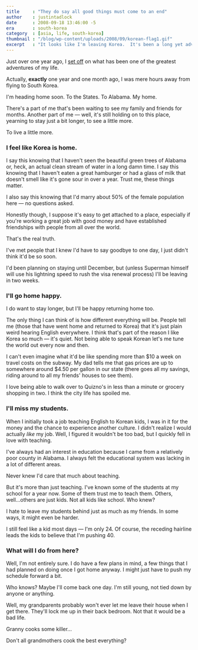 ```yaml
---
title     : "They do say all good things must come to an end"
author    : justintadlock
date      : 2008-09-18 13:46:00 -5
era       : south-korea
category  : [asia, life, south-korea]
thumbnail : "/blog/wp-content/uploads/2008/09/korean-flag1.gif"
excerpt   : "It looks like I'm leaving Korea.  It's been a long yet adventurous journey, a great chapter in my life.  I'm finding it hard to say goodbye."
---
```


Just over one year ago, I <a href="http://justintadlock.com/archives/2007/08/18/hours-away" title="Hours Away">set off</a> on what has been one of the greatest adventures of my life.

Actually, <strong>exactly</strong> one year and one month ago, I was mere hours away from flying to South Korea.

I'm heading home soon.  To the States.  To Alabama.  My home.

There's a part of me that's been waiting to see my family and friends for months.  Another part of me &mdash; well, it's still holding on to this place, yearning to stay just a bit longer, to see a little more.

To live a little more.

<h3>I feel like Korea is home.</h3>

I say this knowing that I haven't seen the beautiful green trees of Alabama or, heck, an actual clean stream of water in a long damn time.  I say this knowing that I haven't eaten a great hamburger or had a glass of milk that doesn't smell like it's gone sour in over a year.  Trust me, these things matter.

I also say this knowing that I'd marry about 50% of the female population here &mdash; no questions asked.

Honestly though, I suppose it's easy to get attached to a place, especially if you're working a great job with good money and have established friendships with people from all over the world.

That's the real truth.

I've met people that I knew I'd have to say goodbye to one day, I just didn't think it'd be so soon.

I'd been planning on staying until December, but (unless Superman himself will use his lightning speed to rush the visa renewal process) I'll be leaving in two weeks.

<h3>I'll go home happy.</h3>

I do want to stay longer, but I'll be happy returning home too.

The only thing I can think of is how different everything will be.  People tell me (those that have went home and returned to Korea) that it's just plain weird hearing English everywhere.  I think that's part of the reason I like Korea so much &mdash; it's quiet.  Not being able to speak Korean let's me tune the world out every now and then.

I can't even imagine what it'd be like spending more than $10 a week on travel costs on the subway.  My dad tells me that gas prices are up to somewhere around $4.50 per gallon in our state (there goes all my savings, riding around to all my friends' houses to see them).

I love being able to walk over to Quizno's in less than a minute or grocery shopping in two.  I think the city life has spoiled me.

<h3>I'll miss my students.</h3>

When I initially took a job teaching English to Korean kids, I was in it for the money and the chance to experience another culture.  I didn't realize I would actually <em>like</em> my job.  Well, I figured it wouldn't be too bad, but I quickly fell in love with teaching.

I've always had an interest in education because I came from a relatively poor county in Alabama.  I always felt the educational system was lacking in a lot of different areas.

Never knew I'd care that much about teaching.

But it's more than just teaching.  I've known some of the students at my school for a year now.  Some of them trust me to teach them.  Others, well...others are just kids.  Not all kids like school.  Who knew?

I hate to leave my students behind just as much as my friends.  In some ways, it might even be harder.

I still feel like a kid most days &mdash; I'm only 24.  Of course, the receding hairline leads the kids to believe that I'm pushing 40.

<h3>What will I do from here?</h3>

Well, I'm not entirely sure.  I do have a few plans in mind, a few things that I had planned on doing once I got home anyway.  I might just have to push my schedule forward a bit.

Who knows?  Maybe I'll come back one day.  I'm still young, not tied down by anyone or anything.

Well, my grandparents probably won't ever let me leave their house when I get there.  They'll lock me up in their back bedroom.  Not that it would be a bad life.

Granny cooks some killer...

Don't all grandmothers cook the best everything?

